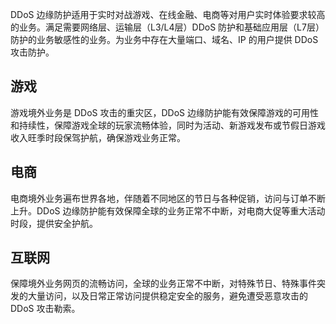 DDoS 边缘防护适用于实时对战游戏、在线金融、电商等对用户实时体验要求较高的业务。满足需要网络层、运输层（L3/L4层）DDoS 防护和基础应用层（L7层）防护的业务敏感性的业务。为业务中存在大量端口、域名、IP 的用户提供 DDoS 攻击防护。

## 游戏
游戏境外业务是 DDoS 攻击的重灾区，DDoS 边缘防护能有效保障游戏的可用性和持续性，保障游戏全球的玩家流畅体验，同时为活动、新游戏发布或节假日游戏收入旺季时段保驾护航，确保游戏业务正常。

## 电商
电商境外业务遍布世界各地，伴随着不同地区的节日与各种促销，访问与订单不断上升。DDoS 边缘防护能有效保障全球的业务正常不中断，对电商大促等重大活动时段，提供安全护航。

## 互联网
保障境外业务网页的流畅访问，全球的业务正常不中断，对特殊节日、特殊事件突发的大量访问，以及日常正常访问提供稳定安全的服务，避免遭受恶意攻击的 DDoS 攻击勒索。
